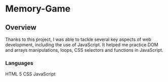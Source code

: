 # Memory-Game

## Overview
Thanks to this project, I was able to tackle several key aspects of web development, including the use of JavaScript. 
It helped me practice DOM and arrays manipulations, loops, CSS selectors and functions in JavaScript.

### Languages
HTML 5
CSS
JavaScript
